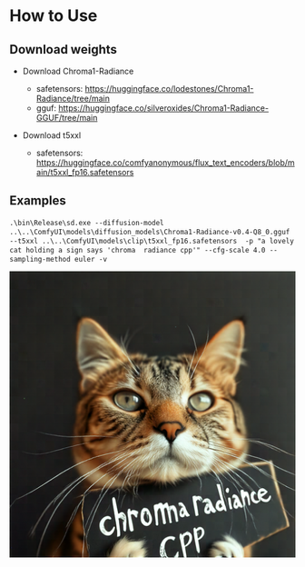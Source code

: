 # How to Use

## Download weights

- Download Chroma1-Radiance
    - safetensors: https://huggingface.co/lodestones/Chroma1-Radiance/tree/main
    - gguf: https://huggingface.co/silveroxides/Chroma1-Radiance-GGUF/tree/main

- Download t5xxl
    - safetensors: https://huggingface.co/comfyanonymous/flux_text_encoders/blob/main/t5xxl_fp16.safetensors

## Examples

```
.\bin\Release\sd.exe --diffusion-model  ..\..\ComfyUI\models\diffusion_models\Chroma1-Radiance-v0.4-Q8_0.gguf --t5xxl ..\..\ComfyUI\models\clip\t5xxl_fp16.safetensors  -p "a lovely cat holding a sign says 'chroma  radiance cpp'" --cfg-scale 4.0 --sampling-method euler -v
```

<img alt="Chroma1-Radiance" src="../assets/flux/chroma1-radiance.png" />



